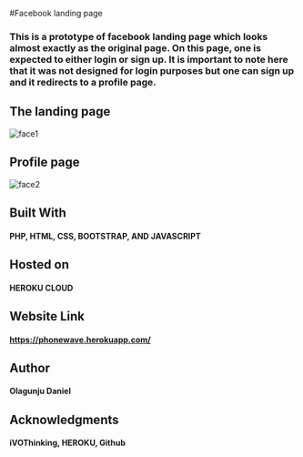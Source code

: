 #Facebook landing page
### This is a prototype of facebook landing page which looks almost exactly as the original page. On this page, one is expected to either login or sign up. It is important to note here that it was not designed for login purposes but one can sign up and it redirects to a profile page. 



## The landing page 
![face1](https://user-images.githubusercontent.com/26861798/43995480-2ce9b326-9da6-11e8-8bd3-12278288dfdb.png)

## Profile page
![face2](https://user-images.githubusercontent.com/26861798/43995485-39d4eace-9da6-11e8-8804-460b8889bfad.png)


## Built With
#### PHP, HTML, CSS, BOOTSTRAP, AND JAVASCRIPT

## Hosted on
#### HEROKU CLOUD

## Website Link
#### https://phonewave.herokuapp.com/


## Author
#### Olagunju Daniel


## Acknowledgments
#### iVOThinking, HEROKU, Github



